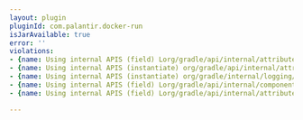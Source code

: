 ```yaml
---
layout: plugin
pluginId: com.palantir.docker-run
isJarAvailable: true
error: ''
violations:
- {name: Using internal APIS (field) Lorg/gradle/api/internal/attributes/ImmutableAttributesFactory;}
- {name: Using internal APIS (instantiate) org/gradle/api/internal/attributes/ImmutableAttributesFactory}
- {name: Using internal APIS (instantiate) org/gradle/internal/logging/text/StyledTextOutput}
- {name: Using internal APIS (field) Lorg/gradle/api/internal/component/UsageContext;}
- {name: Using internal APIS (field) Lorg/gradle/api/internal/attributes/ImmutableAttributes;}

---
```

